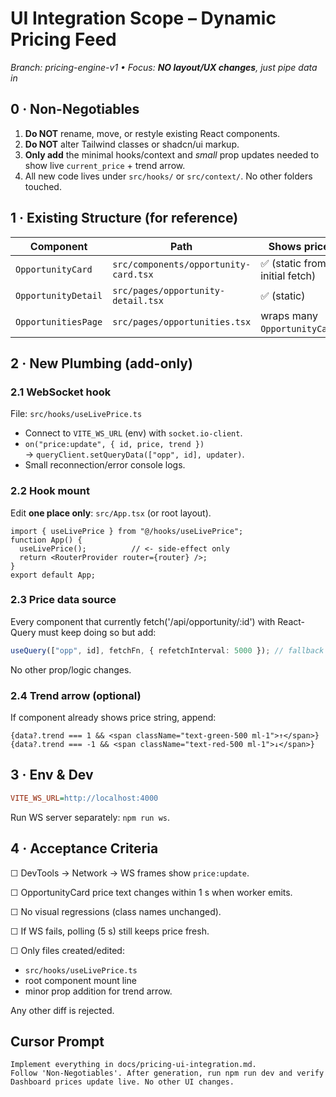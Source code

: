 # UI Integration Scope – Dynamic Pricing Feed  
_Branch: pricing-engine-v1 • Focus: **NO layout/UX changes**, just pipe data in_

## 0 · Non-Negotiables
1. **Do NOT** rename, move, or restyle existing React components.  
2. **Do NOT** alter Tailwind classes or shadcn/ui markup.  
3. **Only add** the minimal hooks/context and *small* prop updates needed to show live `current_price` + trend arrow.  
4. All new code lives under `src/hooks/` or `src/context/`. No other folders touched.

## 1 · Existing Structure (for reference)
| Component | Path | Shows price? |
|-----------|------|--------------|
| `OpportunityCard` | `src/components/opportunity-card.tsx` | ✅ (static from initial fetch) |
| `OpportunityDetail` | `src/pages/opportunity-detail.tsx` | ✅ (static) |
| `OpportunitiesPage` | `src/pages/opportunities.tsx` | wraps many `OpportunityCard`s |

## 2 · New Plumbing (add-only)
### 2.1 WebSocket hook  
File: `src/hooks/useLivePrice.ts`

* Connect to `VITE_WS_URL` (env) with `socket.io-client`.
* `on("price:update", { id, price, trend })`  
  → `queryClient.setQueryData(["opp", id], updater)`.
* Small reconnection/error console logs.

### 2.2 Hook mount  
Edit **one place only**: `src/App.tsx` (or root layout).  
```tsx
import { useLivePrice } from "@/hooks/useLivePrice";
function App() {
  useLivePrice();          // <- side-effect only
  return <RouterProvider router={router} />;
}
export default App;
```

### 2.3 Price data source
Every component that currently fetch('/api/opportunity/:id') with React-Query must keep doing so but add:

```ts
useQuery(["opp", id], fetchFn, { refetchInterval: 5000 }); // fallback
```
No other prop/logic changes.

### 2.4 Trend arrow (optional)
If component already shows price string, append:

```tsx
{data?.trend === 1 && <span className="text-green-500 ml-1">↑</span>}
{data?.trend === -1 && <span className="text-red-500 ml-1">↓</span>}
```

## 3 · Env & Dev
```ini
VITE_WS_URL=http://localhost:4000
```
Run WS server separately: `npm run ws`.

## 4 · Acceptance Criteria
☐ DevTools → Network → WS frames show `price:update`.

☐ OpportunityCard price text changes within 1 s when worker emits.

☐ No visual regressions (class names unchanged).

☐ If WS fails, polling (5 s) still keeps price fresh.

☐ Only files created/edited:
- `src/hooks/useLivePrice.ts`
- root component mount line
- minor prop addition for trend arrow.

Any other diff is rejected.

## Cursor Prompt
```
Implement everything in docs/pricing-ui-integration.md.
Follow 'Non-Negotiables'. After generation, run npm run dev and verify Dashboard prices update live. No other UI changes.
``` 